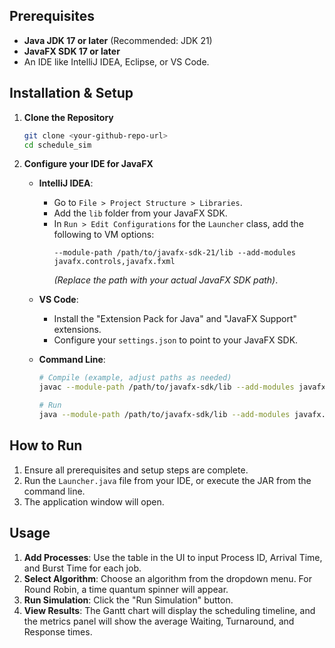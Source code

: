 
## Prerequisites

- **Java JDK 17 or later** (Recommended: JDK 21)
- **JavaFX SDK 17 or later**
- An IDE like IntelliJ IDEA, Eclipse, or VS Code.

## Installation & Setup

1.  **Clone the Repository**
    ```bash
    git clone <your-github-repo-url>
    cd schedule_sim
    ```

2.  **Configure your IDE for JavaFX**
    - **IntelliJ IDEA**:
      - Go to `File > Project Structure > Libraries`.
      - Add the `lib` folder from your JavaFX SDK.
      - In `Run > Edit Configurations` for the `Launcher` class, add the following to VM options:
        ```
        --module-path /path/to/javafx-sdk-21/lib --add-modules javafx.controls,javafx.fxml
        ```
        *(Replace the path with your actual JavaFX SDK path)*.

    - **VS Code**:
      - Install the "Extension Pack for Java" and "JavaFX Support" extensions.
      - Configure your `settings.json` to point to your JavaFX SDK.

    - **Command Line**:
      ```bash
      # Compile (example, adjust paths as needed)
      javac --module-path /path/to/javafx-sdk/lib --add-modules javafx.controls,javafx.fxml -d out src/main/java/group/scheduler_sim/**/*.java src/main/java/group/scheduler_sim/*.java

      # Run
      java --module-path /path/to/javafx-sdk/lib --add-modules javafx.controls,javafx.fxml -cp out group.scheduler_sim.Launcher
      ```

## How to Run

1.  Ensure all prerequisites and setup steps are complete.
2.  Run the `Launcher.java` file from your IDE, or execute the JAR from the command line.
3.  The application window will open.

## Usage

1.  **Add Processes**: Use the table in the UI to input Process ID, Arrival Time, and Burst Time for each job.
2.  **Select Algorithm**: Choose an algorithm from the dropdown menu. For Round Robin, a time quantum spinner will appear.
3.  **Run Simulation**: Click the "Run Simulation" button.
4.  **View Results**: The Gantt chart will display the scheduling timeline, and the metrics panel will show the average Waiting, Turnaround, and Response times.
